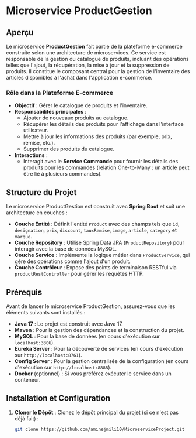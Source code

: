 # Microservice ProductGestion

## Aperçu

Le microservice **ProductGestion** fait partie de la plateforme e-commerce construite selon une architecture de microservices. Ce service est responsable de la gestion du catalogue de produits, incluant des opérations telles que l'ajout, la récupération, la mise à jour et la suppression de produits. Il constitue le composant central pour la gestion de l'inventaire des articles disponibles à l'achat dans l'application e-commerce.

### Rôle dans la Plateforme E-commerce

- **Objectif** : Gérer le catalogue de produits et l'inventaire.
- **Responsabilités principales** :
    - Ajouter de nouveaux produits au catalogue.
    - Récupérer les détails des produits pour l'affichage dans l'interface utilisateur.
    - Mettre à jour les informations des produits (par exemple, prix, remise, etc.).
    - Supprimer des produits du catalogue.
- **Interactions** :
    - Interagit avec le **Service Commande** pour fournir les détails des produits pour les commandes (relation One-to-Many : un article peut être lié à plusieurs commandes).

## Structure du Projet

Le microservice ProductGestion est construit avec **Spring Boot** et suit une architecture en couches :

- **Couche Entité** : Définit l'entité `Product` avec des champs tels que `id`, `designation`, `prix`, `discount`, `tauxRemise`, `image`, `article`, `category` et `marque`.
- **Couche Repository** : Utilise Spring Data JPA (`ProductRepository`) pour interagir avec la base de données MySQL.
- **Couche Service** : Implémente la logique métier dans `ProductService`, qui gère des opérations comme l'ajout d'un produit.
- **Couche Contrôleur** : Expose des points de terminaison RESTful via `productRestController` pour gérer les requêtes HTTP.


## Prérequis

Avant de lancer le microservice ProductGestion, assurez-vous que les éléments suivants sont installés :

- **Java 17** : Le projet est construit avec Java 17.
- **Maven** : Pour la gestion des dépendances et la construction du projet.
- **MySQL** : Pour la base de données (en cours d'exécution sur `localhost:3306`).
- **Eureka Server** : Pour la découverte de services (en cours d'exécution sur `http://localhost:8761`).
- **Config Server** : Pour la gestion centralisée de la configuration (en cours d'exécution sur `http://localhost:8888`).
- **Docker** (optionnel) : Si vous préférez exécuter le service dans un conteneur.

## Installation et Configuration

1. **Cloner le Dépôt** :
   Clonez le dépôt principal du projet (si ce n'est pas déjà fait) :
   ```bash
   git clone https://github.com/aminejmili10/MicroserviceProject.git